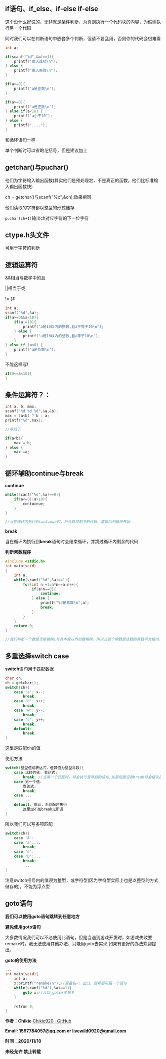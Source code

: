 ## if语句、if_else、if-else if-else

这个没什么好说的，无非就是条件判断，为真则执行一个代码块的内容，为假则执行另一个代码

同时我们可以在判断语句中嵌套多个判断，但请不要乱用，否则你的代码会很难看

```c
int a;

if(scanf("%d",&a)==1){
    printf("输入成功\n");
} else {
    printf("输入失败\n");
}

if(a>=0){
    printf("a是正数\n");
}

if(a>=0){
    printf("a是正数\n");
} else if(a<10) {
    printf("a小于10");
} else {
    printf("....");
}
```



和循环语句一样

单个判断时可以省略花括号，但是建议加上



## getchar()与puchar()

他们为字符输入输出函数(其实他们是预处理宏，不是真正的函数，他们比标准输入输出函数快)



ch = getchar()与scanf("%c",&ch);效果相同

他们读取的字符都以整型的形式储存

`puchar(ch+1)`输出ch对应字符的下一位字符



## ctype.h头文件

可用于字符的判断



## 逻辑运算符

&&相当与数学中的且

||相当于或

!= 非



```c
int a;
scanf("%d",&a);
if(a>=0&&a<10){
    if(a!=10){
    	printf("a是10以内的整数,且a不等于10\n");
    } else {
        printf("a是10以内的整数,且a等于10\n");
    }
} else if (a<0) {
    printf("a是负数\n");
}
```



不能这样写!

```c
if(0<=a<10){
}
```



## 条件运算符？：

```c
int a, b, max;
scanf("%d %d %d",&a,&b);
max = (a<b) ? b : a;
printf("%d",max);

//等效于

if(a<b){
    max = b;
} else {
    max =a;
}
```



## 循环辅助continue与break

**continue**

```c
while(scanf("%d",&a)==0){
    if(a<=0||a>10){
        contuinue;
    }
}

//当在循环内执行到continue时，将会跳过剩下的代码，重新回到循环开始
```

**break**

当在循环内执行到**break**语句时会结束循环，并跳过循环内剩余的代码



**判断素数程序**

```c
#include <stdio.h>
int main(void)
{
    int a;
    while(scanf("%d",&a)==1){
        for(int n =1;n*n<=a;n++){ 
            if(a%n==0){
                continue;
            } else {
                printf("%d是素数\n",a);
                break;
            }
        }
    }
    return 0;
}

//我们判断一个数是否能被除1与其本身以外的数相除，所以当这个除数是该数的算数平方根时，再递增再往后则与前面的相同
```



## 多重选择switch case

**switch**语句用于匹配数据

```c
char ch;
ch = getchar();
switch(ch){
    case 'a': x--;
        break;
    case 'd': x++;
        break;
    case 'w': y--;
        break;
    case 's': y++;
        break;
    default:
        break;
}
```

这里是匹配ch的值



使用方法

```c
switch(整型值或表达式，但其值为整型常数){
    case 比较的值: 表达式;
        break; //当第一个匹配时，将会执行冒号后的语句,如果后面没有break将会依次执行后面的语句
    case 另一个值:
        表达式;
        break;
    case ...
        ...
    default: 默认，无匹配时执行
        这里加不加break无所谓
}
```



所以我们可以写多项匹配

```c
switch(ch){
    case 'A':
    case 'a':...
        break;
    case 'd':
    case 'D':...
        break;
        ...
}
```

注意switch括号内的值须为整型，或字符型(因为字符型实际上也是以整型的方式储存的)，不能为浮点型





## goto语句

**我们可以使用goto语句跳转到任意地方**



**避免使用goto语句**

大多数情况我们可以不必使用此语句，但是当遇到游戏开发时，如游戏失败要remake时，我无法使用其他办法，只能用goto去实现,如果有更好的办法欢迎提出。



**goto的使用方法**

```c
...
int main(void){
    int a;
    x:printf("remake\n");//变量名+: 出口，冒号后可跟一个语句
    while(scanf("%d"),&a)==1){
        goto x;//入口 goto+变量名
    }
    
    retrun 0;
}
```



**作者：Chikie**  [Chikie920 · GitHub](https://github.com/Chikie920)

**Email: 1597784057@qq.com or livewild0920@gmail.com**

**时间：2020/11/10**

**未经允许 禁止转载**